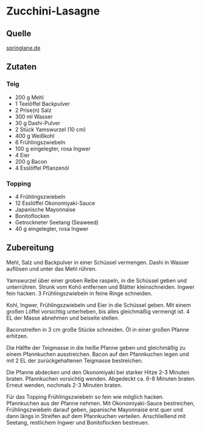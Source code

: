 # Zucchini-Lasagne

## Quelle
[springlane.de](https://www.springlane.de/magazin/rezeptideen/japanischer-pfannkuchen-okonomiyaki/)

## Zutaten

### Teig
- 200 g Mehl 
- 1 Teelöffel Backpulver
- 2 Prise(n) Salz
- 300 ml Wasser 
- 30 g Dashi-Pulver 
- 2 Stück Yamswurzel (10 cm)
- 400 g Weißkohl 
- 6 Frühlingszwiebeln
- 100 g eingelegter, rosa Ingwer 
- 4 Eier
- 200 g Bacon 
- 4 Esslöffel Pflanzenöl

### Topping
- 4 Frühlingszwiebeln
- 12 Esslöffel Okonomiyaki-Sauce
- Japanische Mayonnaise
- Bonitoflocken
- Getrockneter Seetang (Seaweed)
- 40 g eingelegter, rosa Ingwer 


## Zubereitung


Mehl, Salz und Backpulver in einer Schüssel vermengen.
Dashi in Wasser auflösen und unter das Mehl rühren.

Yamswurzel über einer groben Reibe raspeln, in die Schüssel geben und unterrühren.
Strunk vom Kohö entfernen und Blätter kleinschneiden.
Ingwer fein hacken.
3 Frühlingszwiebeln in feine Ringe schneiden.

Kohl, Ingwer, Frühlingszwiebeln und Eier in die Schüssel geben.
Mit einem großen Löffel vorsichtig unterheben, bis alles gleichmäßig vermengt ist.
4 EL der Masse abnehmen und beiseite stellen.

Baconstreifen in 3 cm große Stücke schneiden.
Öl in einer großen Pfanne erhitzen.

Die Hälfte der Teigmasse in die heiße Pfanne geben und gleichmäßig zu einem Pfannkuchen ausstreichen.
Bacon auf den Pfannkuchen legen und mit 2 EL der zurückgehaltenen Teigmasse bestreichen.

Die Pfanne abdecken und den Okonomiyaki bei starker Hitze 2-3 Minuten braten.
Pfannkuchen vorsichtig wenden.
Abgedeckt ca.  6-8 Minuten braten.
Erneut wenden, nochmals 2-3 Minuten braten.

Für das Topping Frühlingszwiebeln so fein wie möglich hacken.
Pfannkuchen aus der Pfanne nehmen.
Mit Okonomiyaki-Sauce bestreichen, Frühlingszwiebeln darauf geben, japanische Mayonnaise erst quer und dann längs in Streifen auf dem Pfannkuchen verteilen.
Anschließend mit Seetang, restlichem Ingwer und Bonitoflocken bestreuen.

